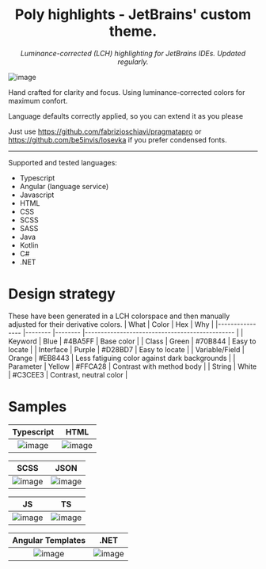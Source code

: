 <h1 align="center">Poly highlights - JetBrains' custom  theme.</h1>

<p align="center">
  <i>Luminance-corrected (LCH) highlighting for JetBrains IDEs. Updated regularly.</i>
  <br>
</p>

<p align="center">
  
  ![image](https://user-images.githubusercontent.com/16295552/115997866-0e3e7480-a5e5-11eb-98b1-f51fa5350e07.png)
 
</p>


Hand crafted for clarity and focus. Using luminance-corrected colors for maximum confort. 

Language defaults correctly applied, so you can extend it as you please

Just use https://github.com/fabrizioschiavi/pragmatapro or https://github.com/be5invis/Iosevka if you prefer condensed fonts.
___
Supported and tested languages:

- Typescript
- Angular (language service)
- Javascript
- HTML
- CSS
- SCSS
- SASS
- Java
- Kotlin
- C#
- .NET

# Design strategy

These have been generated in a LCH colorspace and then manually adjusted for their derivative colors. 
| What           	| Color  	| Hex  	    | Why                                           	|
|----------------	|--------	|--------	|-----------------------------------------------	|
| Keyword        	| Blue   	| #4BA5FF   | Base color                                    	|
| Class          	| Green  	| #70B844  	| Easy to locate                                	|
| Interface      	| Purple 	| #D28BD7 	| Easy to locate                                	|
| Variable/Field 	| Orange 	| #EB8443 	| Less fatiguing color against dark backgrounds 	|
| Parameter      	| Yellow 	| #FFCA28 	| Contrast with method body                     	|
| String         	| White  	| #C3CEE3  	| Contrast, neutral color                       	|

# Samples
Typescript|HTML|
:-------------------------:|:-------------------------:
![image](https://user-images.githubusercontent.com/16295552/115997891-1b5b6380-a5e5-11eb-9061-2c2c6e4c9361.png) |  ![image](https://user-images.githubusercontent.com/16295552/115997907-27472580-a5e5-11eb-8bc3-210fd8cd122f.png)


SCSS|JSON|
:-------------------------:|:-------------------------:
![image](https://user-images.githubusercontent.com/16295552/117311867-e4a70800-ae84-11eb-8ddd-480b8061aa31.png) |  ![image](https://user-images.githubusercontent.com/16295552/117311318-6185b200-ae84-11eb-931b-cda5da5dfb38.png)


JS|TS|
:-------------------------:|:-------------------------:
![image](https://user-images.githubusercontent.com/16295552/117312275-3485cf00-ae85-11eb-9a97-9aa42d3251db.png) |  ![image](https://user-images.githubusercontent.com/16295552/117312633-7a429780-ae85-11eb-8eaa-eaea46b571a1.png)



Angular Templates|.NET|
:-------------------------:|:-------------------------:
![image](https://user-images.githubusercontent.com/16295552/117312936-bd9d0600-ae85-11eb-8c97-416c00768e38.png)| ![image](https://user-images.githubusercontent.com/16295552/117313304-0fde2700-ae86-11eb-91c9-076147b5acbd.png)





